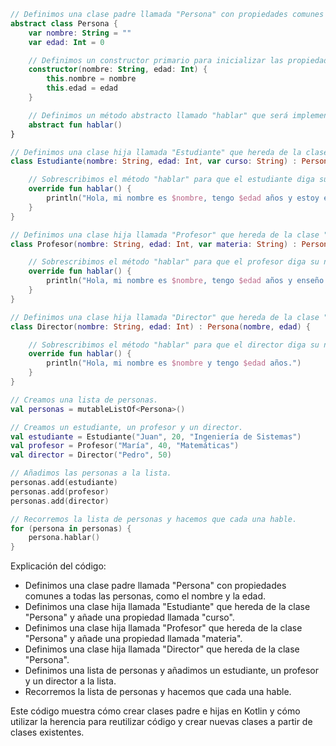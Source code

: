 ```kotlin
// Definimos una clase padre llamada "Persona" con propiedades comunes a todas las personas.
abstract class Persona {
    var nombre: String = ""
    var edad: Int = 0

    // Definimos un constructor primario para inicializar las propiedades de la persona.
    constructor(nombre: String, edad: Int) {
        this.nombre = nombre
        this.edad = edad
    }

    // Definimos un método abstracto llamado "hablar" que será implementado en las clases hijas.
    abstract fun hablar()
}

// Definimos una clase hija llamada "Estudiante" que hereda de la clase "Persona".
class Estudiante(nombre: String, edad: Int, var curso: String) : Persona(nombre, edad) {

    // Sobrescribimos el método "hablar" para que el estudiante diga su nombre, edad y curso.
    override fun hablar() {
        println("Hola, mi nombre es $nombre, tengo $edad años y estoy en el curso $curso.")
    }
}

// Definimos una clase hija llamada "Profesor" que hereda de la clase "Persona".
class Profesor(nombre: String, edad: Int, var materia: String) : Persona(nombre, edad) {

    // Sobrescribimos el método "hablar" para que el profesor diga su nombre, edad y materia.
    override fun hablar() {
        println("Hola, mi nombre es $nombre, tengo $edad años y enseño $materia.")
    }
}

// Definimos una clase hija llamada "Director" que hereda de la clase "Persona".
class Director(nombre: String, edad: Int) : Persona(nombre, edad) {

    // Sobrescribimos el método "hablar" para que el director diga su nombre y edad.
    override fun hablar() {
        println("Hola, mi nombre es $nombre y tengo $edad años.")
    }
}

// Creamos una lista de personas.
val personas = mutableListOf<Persona>()

// Creamos un estudiante, un profesor y un director.
val estudiante = Estudiante("Juan", 20, "Ingeniería de Sistemas")
val profesor = Profesor("María", 40, "Matemáticas")
val director = Director("Pedro", 50)

// Añadimos las personas a la lista.
personas.add(estudiante)
personas.add(profesor)
personas.add(director)

// Recorremos la lista de personas y hacemos que cada una hable.
for (persona in personas) {
    persona.hablar()
}
```

Explicación del código:

* Definimos una clase padre llamada "Persona" con propiedades comunes a todas las personas, como el nombre y la edad.
* Definimos una clase hija llamada "Estudiante" que hereda de la clase "Persona" y añade una propiedad llamada "curso".
* Definimos una clase hija llamada "Profesor" que hereda de la clase "Persona" y añade una propiedad llamada "materia".
* Definimos una clase hija llamada "Director" que hereda de la clase "Persona".
* Definimos una lista de personas y añadimos un estudiante, un profesor y un director a la lista.
* Recorremos la lista de personas y hacemos que cada una hable.

Este código muestra cómo crear clases padre e hijas en Kotlin y cómo utilizar la herencia para reutilizar código y crear nuevas clases a partir de clases existentes.